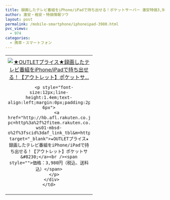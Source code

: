 ```yaml
---
title: 録画したテレビ番組をiPhone/iPadで持ち出せる！ポケットサーバー 激安特価3,980円！送料無料！
author: 激安・格安・特価情報ツウ
layout: post
permalink: /mobile-smartphone/iphoneipad-3980.html
pvc_views:
  - 974
categories:
  - 携帯・スマートフォン
---
```

<table border="0" cellpadding="0" cellspacing="0">
  <tr>
    <td valign="top">
      <div style="border:1px none;margin:0px;padding:6px 0px;width:260px;text-align:center;float:left">
        <a href="http://hb.afl.rakuten.co.jp/hgc/12fe8b2d.f743a4d8.12fe8b2e.66d72c88/?pc=http%3a%2f%2fitem.rakuten.co.jp%2fsoftbankselection%2fsb-ws01-mbsd-o%2f%3fscid%3daf_link_tbl&m=http%3a%2f%2fm.rakuten.co.jp%2fsoftbankselection%2fi%2f10000343%2f" target="_blank"><img src="http://hbb.afl.rakuten.co.jp/hgb/?pc=http%3a%2f%2fthumbnail.image.rakuten.co.jp%2f%400_mall%2fsoftbankselection%2fcabinet%2fjan_img_02%2f9760023893355.jpg%3f_ex%3d240x240&m=http%3a%2f%2fthumbnail.image.rakuten.co.jp%2f%400_mall%2fsoftbankselection%2fcabinet%2fjan_img_02%2f9760023893355.jpg" alt="★OUTLETプライス★録画したテレビ番組をiPhone/iPadで持ち出せる！【アウトレット】ポケットサ..." border="0" style="margin:0px;padding:0px" /></a> 
        
        <p style="font-size:12px;line-height:1.4em;text-align:left;margin:0px;padding:2px 6px">
          <a href="http://hb.afl.rakuten.co.jp/hgc/12fe8b2d.f743a4d8.12fe8b2e.66d72c88/?pc=http%3a%2f%2fitem.rakuten.co.jp%2fsoftbankselection%2fsb-ws01-mbsd-o%2f%3fscid%3daf_link_tbl&m=http%3a%2f%2fm.rakuten.co.jp%2fsoftbankselection%2fi%2f10000343%2f" target="_blank">★OUTLETプライス★録画したテレビ番組をiPhone/iPadで持ち出せる！【アウトレット】ポケットサ&#8230;</a><br /><span style="">価格：3,980円（税込、送料込）</span>
        </p>
      </div>
    </td>
  </tr>
</table>